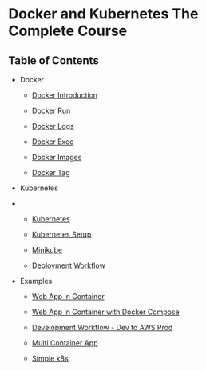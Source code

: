 # Docker and Kubernetes The Complete Course

## Table of Contents

- Docker

  - [Docker Introduction](docs/docker-introduction.md)

  - [Docker Run](docs/docker-run.md)

  - [Docker Logs](docs/docker-logs.md)

  - [Docker Exec](docs/docker-exec.md)

  - [Docker Images](docs/docker-images.md)

  - [Docker Tag](docs/docker-tag.md)

- Kubernetes
- 
  - [Kubernetes](docs/kubernetes.md)

  - [Kubernetes Setup](docs/kubernetes-setup.md)

  - [Minikube](docs/minikube.md)

  - [Deployment Workflow](docs/workflow.md)

- Examples

  - [Web App in Container](examples/nodejs/README.md)
  
  - [Web App in Container with Docker Compose](examples/nodejs-hits-count/README.md)

  - [Development Workflow - Dev to AWS Prod](examples/workflow/README.md)

  - [Multi Container App](examples/multi/README.md)

  - [Simple k8s](examples/simple-k8s/README.md)